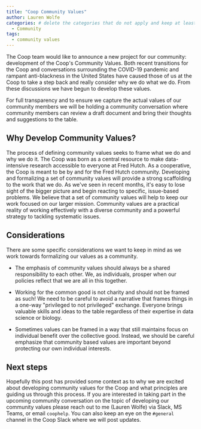 ```yaml
---
title: "Coop Community Values"
author: Lauren Wolfe
categories: # delete the categories that do not apply and keep at least one
  - Community
tags:
  - community values
---
```


The Coop team would like to announce a new project for our community: development of the Coop's Community Values. Both recent transitions for the Coop and conversations surrounding the COVID-19 pandemic and rampant anti-blackness in the United States have caused those of us at the Coop to take a step back and really consider why we do what we do. From these discussions we have begun to develop these values. 

For full transparency and to ensure we capture the actual values of our community members we will be holding a community conversation  where community members can review a draft document and bring their thoughts and suggestions to the table. 

## Why Develop Community Values?

The process of defining community values seeks to frame what we do and why we do it. The Coop was born as a central resource to make data-intensive research accessible to everyone at Fred Hutch. As a cooperative, the Coop is meant to be by and for the Fred Hutch community. Developing and formalizing a set of community values will provide a strong scaffolding to the work that we do. As we've seen in recent months, it's easy to lose sight of the bigger picture and begin reacting to specific, issue-based problems. We believe that a set of community values will help to keep our work focused on our larger mission. Community values are a practical reality of working effectively with a diverse community and a powerful strategy to tackling systematic issues.

## Considerations

There are some specific considerations we want to keep in mind as we work towards formalizing our values as a community. 

* The emphasis of community values should always be a shared responsibility to each other. We, as individuals, prosper when our policies reflect that we are all in this together.

* Working for the common good is not charity and should not be framed as such! We need to be careful to avoid a narrative that frames things in a one-way "privileged to not privileged" exchange. Everyone brings valuable skills and ideas to the table regardless of their expertise in data science or biology. 

* Sometimes values can be framed in a way that still maintains focus on individual benefit over the collective good. Instead, we should be careful emphasize that community based values are important beyond protecting our own individual interests.

## Next steps

Hopefully this post has provided some context as to why we are excited about developing community values for the Coop and what principles are guiding us through this process. If you are interested in taking part in the upcoming community conversation on the topic of developing our community values please reach out to me (Lauren Wolfe) via Slack, MS Teams, or email `coophelp`. You can also keep an eye on the `#general` channel in the Coop Slack where we will post updates.
